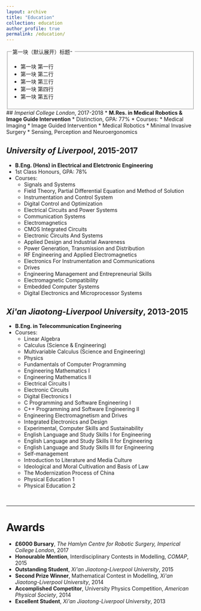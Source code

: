 ```yaml
---
layout: archive
title: "Education"
collection: education
author_profile: true
permalink: /education/ 
---
```

<script type='text/javascript'>
  function isHidden(oDiv) {
    var vDiv = document.getElementById(oDiv);//div id用于折叠主体
    vDiv.style.display = (vDiv.style.display == 'none')?'block':'none';//反转
    var oDiv1 = oDiv + '1';
    var vDiv1 = document.getElementById(oDiv1);//div id1用于折叠状态显示展开的+号
    vDiv1.style.display = (vDiv1.style.display == 'none')?'block':'none';//反转
    var oDiv2 = oDiv + '2';
    var vDiv2 = document.getElementById(oDiv2);//div id2用于展开状态显示折叠的-号
    vDiv2.style.display = (vDiv2.style.display == 'none')?'block':'none';//反转
  }
</script>
<fieldset>
  <legend style="cursor:hand" onclick="isHidden('div_first_part')">
    第一块（默认展开）标题
    <span style='float:right; display:none;' id='div_first_part1'>+&nbsp</span>
    <span style='float:right; display:block;' id='div_first_part2'>-&nbsp</span>
  </legend>
  <div style='display:block;' id='div_first_part'>
    <ul>
      <li>第一块 第一行</li>
      <li>第一块 第二行</li>
      <li>第一块 第三行</li>
      <li>第一块 第四行</li>
      <li>第一块 第五行</li>
    </ul>
  </div>
</fieldset>
## <i>Imperial College London</i>, 2017-2018
* <b>M.Res. in Medical Robotics & Image Guide Intervention</b>
* Distinction, GPA: 77%
* Courses:
  * Medical Imaging
  * Image Guided Intervention
  * Medical Robotics
  * Minimal Invasive Surgery
  * Sensing, Perception and Neuroergonomics

## <i>University of Liverpool</i>, 2015-2017
* <b>B.Eng. (Hons) in Electrical and Eletctronic Engineering</b>
* 1st Class Honours, GPA: 78%
* Courses:
  * Signals and Systems
  * Field Theory, Partial Differential Equation and Method of Solution
  * Instrumentation and Control System
  * Digital Control and Optimization
  * Electrical Circuits and Power Systems
  * Communication Systems
  * Electromagnetics
  * CMOS Integrated Circuits
  * Electronic Circuits And Systems
  * Applied Design and Industrial Awareness
  * Power Generation, Transmission and Distribution
  * RF Engineering and Applied Electromagnetics
  * Electronics For Instrumentation and Communications
  * Drives
  * Engineering Management and Entrepreneurial Skills
  * Electromagnetic Compatibility
  * Embedded Computer Systems
  * Digital Electronics and Microprocessor Systems

## <i>Xi'an Jiaotong-Liverpool University</i>, 2013-2015
* <b>B.Eng. in Telecommunication Engineering</b>
* Courses:
  * Linear Algebra
  * Calculus (Science & Engineering)
  * Multivariable Calculus (Science and Engineering)
  * Physics
  * Fundamentals of Computer Programming
  * Engineering Mathematics I
  * Engineering Mathematics II
  * Electrical Circuits I
  * Electronic Circuits
  * Digital Electronics I
  * C Programming and Software Engineering I
  * C++ Programming and Software Engineering II
  * Engineering Electromagnetism and Drives
  * Integrated Electronics and Design
  * Experimental, Computer Skills and Sustainability
  * English Language and Study Skills I for Engineering
  * English Language and Study Skills II for Engineering
  * English Language and Study Skills III for Engineering
  * Self-management
  * Introduction to Literature and Media Culture
  * Ideological and Moral Cultivation and Basis of Law
  * The Modernization Process of China
  * Physical Education 1
  * Physical Education 2
<br>

---

# Awards
* <b>£6000 Bursary</b>, <i>The Hamlyn Centre for Robotic Surgery, Imperical College London</i>, 2017
* <b>Honourable Mention</b>, Interdisciplinary Contests in Modelling, <i>COMAP</i>, 2015
* <b>Outstanding Student</b>, <i>Xi'an Jiaotong-Liverpool University</i>, 2015
* <b>Second Prize Winner</b>, Mathematical Contest in Modelling, <i>Xi'an Jiaotong-Liverpool University</i>, 2014
* <b>Accomplished Competitor</b>, University Physics Competition, <i>American Physical Society</i>, 2014
* <b>Excellent Student</b>, <i>Xi'an Jiaotong-Liverpool University</i>, 2013
